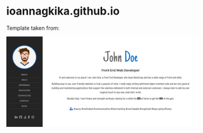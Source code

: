 # ioannagkika.github.io

Template taken from: 

<p><a href="https://bootstrap4resume.deployonfriday.net/" target="_blank"> <img src="https://github.com/DrSavvina/Bootstrap4Resume/blob/master/preview1.png"></a></p>
